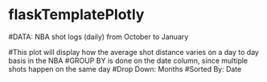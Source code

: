 # flaskTemplatePlotly

#DATA: NBA shot logs (daily) from October to January

#This plot will display how the average shot distance varies on a day to day basis in the NBA
#GROUP BY is done on the date column, since multiple shots happen on the same day
#Drop Down: Months
#Sorted By: Date

